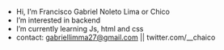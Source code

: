 - Hi, I’m Francisco Gabriel Noleto Lima or Chico
- I’m interested in backend
- I’m currently learning Js, html and css
- contact: gabriellimma27@gmail.com || twitter.com/__chaico

<!---
Chico06/Chico06 is a ✨ special ✨ repository because its `README.md` (this file) appears on your GitHub profile.
You can click the Preview link to take a look at your changes.
--->
